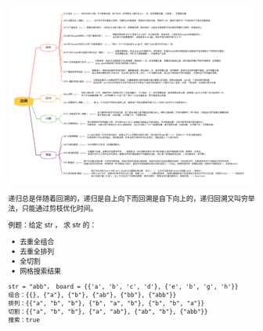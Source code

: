 ![](https://github.com/RossVermouth/algorithm/blob/main/%E9%99%84%E4%BB%B6/%E5%9B%9E%E6%BA%AF.png)

递归总是伴随着回溯的，递归是自上向下而回溯是自下向上的，递归回溯又叫穷举法，只能通过剪枝优化时间。  

例题：给定 str ， 求 str 的：  
- 去重全组合
- 去重全排列
- 全切割
- 网格搜索结果 

```html
str = "abb"， board = {{'a', 'b', 'c', 'd'}, {'e', 'b', 'g', 'h'}}
组合：{{}, {"a"}, {"b"}, {"ab"}, {"bb"}, {"abb"}}
排列：{{"a", "b", "b"}, {"b", "a", "b"}, {"b", "b", "a"}}
切割：{{"a", "b", "b"}, {"a", "ab"}, {"ab", "b"}, {"abb"}}
搜索：true
```

